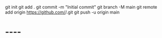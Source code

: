 git init
git add .
git commit -m "Initial commit"
git branch -M main
git remote add origin https://github.com/<username>/<repository-name>.git
git push -u origin main
# ----
